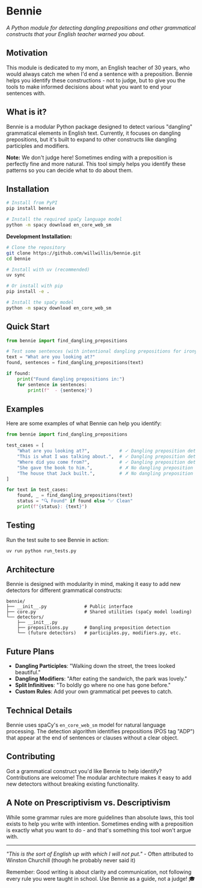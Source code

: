 # Bennie

*A Python module for detecting dangling prepositions and other grammatical constructs that your English teacher warned you about.*

## Motivation

This module is dedicated to my mom, an English teacher of 30 years, who would always catch me when I'd end a sentence with a preposition. Bennie helps you identify these constructions - not to judge, but to give you the tools to make informed decisions about what you want to end your sentences with.

## What is it?

Bennie is a modular Python package designed to detect various "dangling" grammatical elements in English text. Currently, it focuses on dangling prepositions, but it's built to expand to other constructs like dangling participles and modifiers.

**Note:** We don't judge here! Sometimes ending with a preposition is perfectly fine and more natural. This tool simply helps you identify these patterns so you can decide what to do about them.

## Installation

```bash
# Install from PyPI
pip install bennie

# Install the required spaCy language model
python -m spacy download en_core_web_sm
```

**Development Installation:**
```bash
# Clone the repository
git clone https://github.com/willwillis/bennie.git
cd bennie

# Install with uv (recommended)
uv sync

# Or install with pip
pip install -e .

# Install the spaCy model
python -m spacy download en_core_web_sm
```

## Quick Start

```python
from bennie import find_dangling_prepositions

# Test some sentences (with intentional dangling prepositions for irony)
text = "What are you looking at?"
found, sentences = find_dangling_prepositions(text)

if found:
    print("Found dangling prepositions in:")
    for sentence in sentences:
        print(f"  - {sentence}")
```

## Examples

Here are some examples of what Bennie can help you identify:

```python
from bennie import find_dangling_prepositions

test_cases = [
    "What are you looking at?",           # ✓ Dangling preposition detected
    "This is what I was talking about.",  # ✓ Dangling preposition detected  
    "Where did you come from?",           # ✓ Dangling preposition detected
    "She gave the book to him.",          # ✗ No dangling preposition
    "The house that Jack built.",         # ✗ No dangling preposition
]

for text in test_cases:
    found, _ = find_dangling_prepositions(text)
    status = "🔍 Found" if found else "✅ Clean"
    print(f"{status}: {text}")
```

## Testing

Run the test suite to see Bennie in action:

```bash
uv run python run_tests.py
```

## Architecture

Bennie is designed with modularity in mind, making it easy to add new detectors for different grammatical constructs:

```
bennie/
├── __init__.py              # Public interface
├── core.py                  # Shared utilities (spaCy model loading)
└── detectors/
    ├── __init__.py
    ├── prepositions.py      # Dangling preposition detection
    └── (future detectors)   # participles.py, modifiers.py, etc.
```

## Future Plans

- **Dangling Participles**: "Walking down the street, the trees looked beautiful."
- **Dangling Modifiers**: "After eating the sandwich, the park was lovely."
- **Split Infinitives**: "To boldly go where no one has gone before."
- **Custom Rules**: Add your own grammatical pet peeves to catch.

## Technical Details

Bennie uses spaCy's `en_core_web_sm` model for natural language processing. The detection algorithm identifies prepositions (POS tag "ADP") that appear at the end of sentences or clauses without a clear object.

## Contributing

Got a grammatical construct you'd like Bennie to help identify? Contributions are welcome! The modular architecture makes it easy to add new detectors without breaking existing functionality.

## A Note on Prescriptivism vs. Descriptivism

While some grammar rules are more guidelines than absolute laws, this tool exists to help you write with intention. Sometimes ending with a preposition is exactly what you want to do - and that's something this tool won't argue with.

---

*"This is the sort of English up with which I will not put."* - Often attributed to Winston Churchill (though he probably never said it)

Remember: Good writing is about clarity and communication, not following every rule you were taught in school. Use Bennie as a guide, not a judge! 🎓